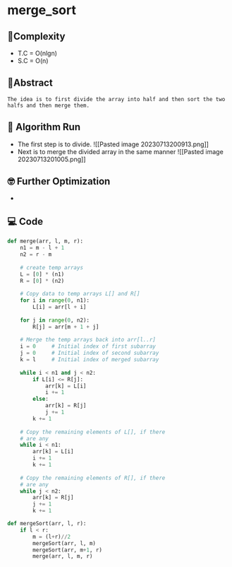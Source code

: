 # merge_sort
## 🔨Complexity
- T.C = O(nlgn)
- S.C = O(n)
## 📘Abstract
```ad-abstract
The idea is to first divide the array into half and then sort the two halfs and then merge them.
```
## 🏃 Algorithm Run
- The first step is to divide. ![[Pasted image 20230713200913.png]]
- Next is to merge the divided array in the same manner ![[Pasted image 20230713201005.png]]
## 🤓 Further Optimization
- 
## 💻 Code
```python
def merge(arr, l, m, r):
	n1 = m - l + 1
    n2 = r - m
 
    # create temp arrays
    L = [0] * (n1)
    R = [0] * (n2)
 
    # Copy data to temp arrays L[] and R[]
    for i in range(0, n1):
        L[i] = arr[l + i]
 
    for j in range(0, n2):
        R[j] = arr[m + 1 + j]
 
    # Merge the temp arrays back into arr[l..r]
    i = 0     # Initial index of first subarray
    j = 0     # Initial index of second subarray
    k = l     # Initial index of merged subarray
 
    while i < n1 and j < n2:
        if L[i] <= R[j]:
            arr[k] = L[i]
            i += 1
        else:
            arr[k] = R[j]
            j += 1
        k += 1
 
    # Copy the remaining elements of L[], if there
    # are any
    while i < n1:
        arr[k] = L[i]
        i += 1
        k += 1
 
    # Copy the remaining elements of R[], if there
    # are any
    while j < n2:
        arr[k] = R[j]
        j += 1
        k += 1

def mergeSort(arr, l, r):
	if l < r:
		m = (l+r)//2
		mergeSort(arr, l, m)
		mergeSort(arr, m+1, r)
		merge(arr, l, m, r)
```